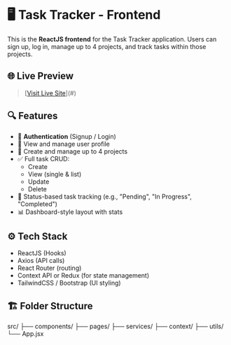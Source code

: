 # 🖥️ Task Tracker - Frontend

This is the **ReactJS frontend** for the Task Tracker application. Users can sign up, log in, manage up to 4 projects, and track tasks within those projects.

## 🌐 Live Preview 
> [[Visit Live Site](https://task-tracker-frontend-sigma.vercel.app/login)](#)

## 🔍 Features

- 🔐 **Authentication** (Signup / Login)
- 🧑 View and manage user profile
- 📁 Create and manage up to 4 projects
- ✅ Full task CRUD:
  - Create
  - View (single & list)
  - Update
  - Delete
- 🎯 Status-based task tracking (e.g., "Pending", "In Progress", "Completed")
- 📊 Dashboard-style layout with stats

## ⚙️ Tech Stack

- ReactJS (Hooks)
- Axios (API calls)
- React Router (routing)
- Context API or Redux (for state management)
- TailwindCSS / Bootstrap (UI styling)

## 🏗️ Folder Structure
src/
├── components/
├── pages/
├── services/
├── context/
├── utils/
└── App.jsx
